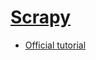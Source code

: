 # [Scrapy](https://scrapy.org/)

- [Official tutorial](https://doc.scrapy.org/en/latest/intro/tutorial.html)
